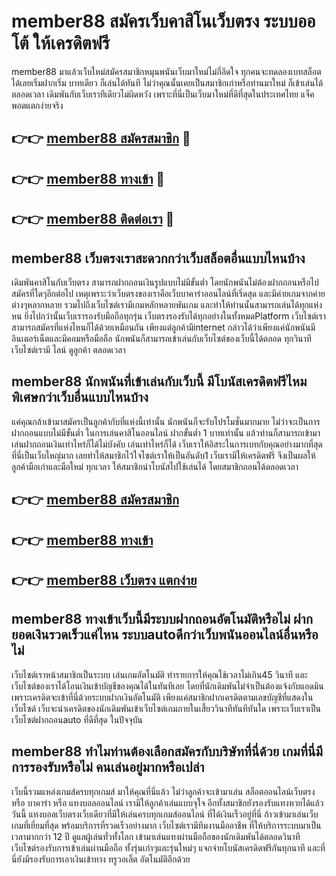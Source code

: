 # member88 สมัครเว็บคาสิโนเว็บตรง ระบบออโต้ ให้เครดิตฟรี

member88 มาแล้วเว็บใหม่สมัครสมาชิกหมุนพนันเว็บมาใหม่ไม่กี่อึดใจ ทุกคนจะทดลองเบทสล็อตได้เลยเริ่มฝากเริ่ม บาทเดียว ก็เล่นได้ทันที ไม่ว่าคุณนั้นเคยเป็นสมาชิกเก่าหรือท่านมาใหม่ ก็เข้าเล่นได้ตลอดเวลา เดิมพันกับเว็บเราทีเดียวไม่ผิดหวัง เพราะที่นี่เป็นเว็บมาใหม่ที่ดีที่สุดในประเทศไทย แจ็คพอตแตกง่ายจริง

## 👉👉 [member88 สมัครสมาชิก](https://bit.ly/3Ckzg5n) 🎰
## 👉👉 [member88 ทางเข้า](https://bit.ly/3Ckzg5n) 🎰
## 👉👉 [member88 ติดต่อเรา](https://bit.ly/3Ckzg5n) 🎰

## member88 เว็บตรงเราสะดวกกว่าเว็บสล็อตอื่นแบบไหนบ้าง
เดิมพันคาสิโนกับเว็บตรง สามารถฝากถอนเงินรูปแบบไม่มีขั้นต่ำ โดยนักพนันไม่ต้องฝากถอนหรือไปสมัครที่ใดๆอีกต่อไป เหตุเพราะว่าเว็บตรงของเราคือเว็บบาคาร่าออนไลน์ที่เริ่ดสุด และมีค่ายเกมจากค่ายต่างๆหลากหลาย รวมไปถึงเว็บไซต์เรามีเกมหลักหลายพันเกม และทำให้ท่านนั้นสามารถเล่นได้ทุกแห่งหน ยิ่งไปกว่านั้นเว็บเรารองรับมือถือทุกรุ่น เว็บตรงรองรับได้ทุกอย่างในทั้งหมดPlatform เว็บไซต์เราสามารถสมัครที่แห่งไหนก็ได้ด้วยเหมือนกัน เพียงแต่ลูกค้ามีinternet กล่าวได้ว่าเพียงแค่นักพนันมีอินเตอร์เน็ตและมีคอมหรือมือถือ นักพนันก็สามารถเข้าเล่นกับเว็บไซต์ของเว็บนี้ได้ตลอด ทุกวินาที เว็บไซต์เรามี ไลน์ ดูลูกค้า ตลอดเวลา

## member88 นักพนันที่เข้าเล่นกับเว็บนี้ มีโบนัสเครดิตฟรีไหม พิเศษกว่าเว็บอื่นแบบไหนบ้าง
แค่คุณกล้าเข้ามาสมัครเป็นลูกค้ากับที่แห่งนี้เท่านั้น นักพนันก็จะรับโปรโมชั่นมากมาย ไม่ว่าจะเป็นการฝากถอนแบบไม่มีขั้นต่ำ ในการเล่นคาสิโนออนไลน์ ฝากขั้นต่ำ 1 บาทเท่านั้น แล้วท่านก็สามารถเข้ามาเล่นฝากถอนเงินเท่าไหร่ก็ได้ไม่บังคับ เล่นเท่าไหร่ก็ได้ เว็บเราให้อิสระในการเบทกับคุณอย่างมากที่สุด ที่นี่เป็นเว็บใหญ่มาก เลยทำให้สมาชิกไว้ใจไซต์เราให้เป็นอันดับ1 เว็บเรามีให้เครดิตฟรี จึงเป็นผลให้ลูกค้ามือเก่าและมือใหม่ ทุกเวลา ให้สมาชิกนำโบนัสไปใช้เล่นได้ โดยสมาชิกถอนได้ตลอดเวลา

## 👉👉 [member88 สมัครสมาชิก](https://bit.ly/3Ckzg5n)
## 👉👉 [member88 ทางเข้า](https://bit.ly/3Ckzg5n)
## 👉👉 [member88 เว็บตรง แตกง่าย](https://bit.ly/3Ckzg5n)

## member88 ทางเข้าเว็บนี้มีระบบฝากถอนอัตโนมัติหรือไม่ ฝากยอดเงินรวดเร็วแค่ไหน ระบบautoดีกว่าเว็บพนันออนไลน์อื่นหรือไม่
เว็บไซต์เราหน้าสมาชิกเป็นระบบ เล่นเกมอัตโนมัติ ทำรายการให้คุณใช้เวลาไม่เกิน45 วินาที และเว็บไซต์ของเราได้โอนเงินเข้าบัญชีของคุณได้ในทันทีเลย โดยที่นักเดิมพันไม่จำเป็นต้องแจ้งกับแอดมิน เพราะเครดิตจะเข้าที่นี่ด้วยระบบฝากเงินอัตโนมัติ เพียงแค่สมาชิกฝากเครดิตตามเลขบัญชีที่แสดงในเว็บไซต์ เว็บจะนำเครดิตของนักเดิมพันเข้าเว็บไซต์เกมภายในเสี้ยววินาทีทันทีทันใด เพราะเว็บเราเป็นเว็บไซต์ฝากถอนauto ที่ดีที่สุด ในปัจจุบัน

## member88 ทำไมท่านต้องเลือกสมัครกับบริษัทที่นี่ด้วย เกมที่นี่มีการรองรับหรือไม่ คนเล่นอยู่มากหรือเปล่า
เว็บนี้รวมแหล่งเกมส์ครบทุกเกมส์ มาให้คุณที่นี่แล้ว ไม่ว่าลูกค้าจะเข้ามาเล่น สล็อตออนไลน์เว็บตรง หรือ บาคาร่า หรือ แทงบอลออนไลน์ เรามีให้ลูกค้าเล่นแบบจุใจ อีกทั้งสมาชิกยังรองรับแทงหวยได้แล้ววันนี้ แทงบอลเว็บตรงเว็บเดียวที่มีให้เล่นครบทุกเกมส์ออนไลน์ ที่ได้เงินเร็วอยู่ที่นี่ ก้าวเข้ามาเล่นเว็บเกมที่เยี่ยมที่สุด พร้อมบริการที่รวดเร็วอย่างมาก เว็บไซต์เรามีทีมงานมืออาชีพ ที่ให้บริการระบบมาเป็นเวลามากกว่า 12 ปี ดูแลผู้เล่นทั่วทั้งโลก เข้ามาเล่นแทงผ่านมือถือของนักเดิมพันได้ตลอดวินาที เว็บไซต์รองรับการเข้าเล่นผ่านมือถือ ทั้งรุ่นเก่าๆและรุ่นใหม่ๆ แจกจ่ายโบนัสเครดิตฟรีกันทุกนาที และที่นี่ยังมีรองรับการเอาเงินเข้าทาง ทรูวอเล็ต อัตโนมัติอีกด้วย
